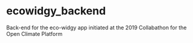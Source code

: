 # ecowidgy_backend
Back-end for the eco-widgy app initiated at the 2019 Collabathon for the Open Climate Platform
